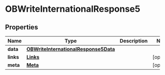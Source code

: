 # OBWriteInternationalResponse5

## Properties
Name | Type | Description | Notes
------------ | ------------- | ------------- | -------------
**data** | [**OBWriteInternationalResponse5Data**](OBWriteInternationalResponse5Data.md) |  | 
**links** | [**Links**](Links.md) |  |  [optional]
**meta** | [**Meta**](Meta.md) |  |  [optional]
